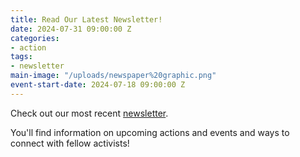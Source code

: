 ```yaml
---
title: Read Our Latest Newsletter!
date: 2024-07-31 09:00:00 Z
categories:
- action
tags:
- newsletter
main-image: "/uploads/newspaper%20graphic.png"
event-start-date: 2024-07-18 09:00:00 Z
---
```


Check out our most recent [newsletter](https://mailchi.mp/0132980596a4/2024-08-15-indivisiblelab-newsletter-10345190).

You'll find information on upcoming actions and events and ways to connect with fellow activists! 